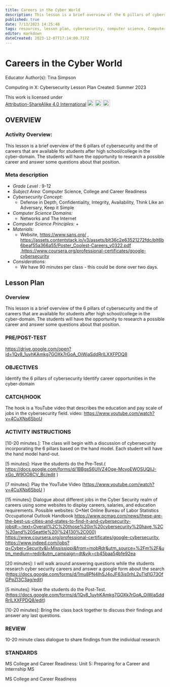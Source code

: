 ```yaml
---
title: Careers in the Cyber World
description: This lesson is a brief overview of the 6 pillars of cybersecurity and the of careers that are available for students after high school/college in the cyber-domain.  The students will have the opportunity to research a possible career and answer some questions about that position.
published: true
date: 7/13/2023 14:25:48
tags: resources, lesson plan, cybersecurity, computer science, Computer Science, College and Career Readiness 
editor: markdown
dateCreated: 2023-12-07T17:14:09.717Z
---
```

# Careers in the Cyber World


Educator Author(s): Tina Simpson


Computing in X: Cybersecurity Lesson Plan 
Created: Summer 2023


<p xmlns:cc="http://creativecommons.org/ns#" >This work is licensed under <a href="http://creativecommons.org/licenses/by-sa/4.0/?ref=chooser-v1" target="_blank" rel="license noopener noreferrer" style="display:inline-block;">Attribution-ShareAlike 4.0 International<img style="height:22px!important;margin-left:3px;vertical-align:text-bottom;" src="https://mirrors.creativecommons.org/presskit/icons/cc.svg?ref=chooser-v1"><img style="height:22px!important;margin-left:3px;vertical-align:text-bottom;" src="https://mirrors.creativecommons.org/presskit/icons/by.svg?ref=chooser-v1"><img style="height:22px!important;margin-left:3px;vertical-align:text-bottom;" src="https://mirrors.creativecommons.org/presskit/icons/sa.svg?ref=chooser-v1"></a></p>





## OVERVIEW


### Activity Overview:  
This lesson is a brief overview of the 6 pillars of cybersecurity and the of careers that are available for students after high school/college in the cyber-domain.  The students will have the opportunity to research a possible career and answer some questions about that position.


### Meta description
+ *Grade Level :* 9-12 
+ *Subject Area:* Computer Science, College and Career Readiness 
+ *Cybersecurity Concept:* 
   + Defense in Depth, Confidentiality, Integrity, Availability, Think Like an Adversary, Keep it Simple
+ *Computer Science Domains:*
   + Networks and The Internet
+ *Computer Science Principles:*
   + 
+ *Materials:* 
   + Website, https://www.sans.org/ , https://assets.contentstack.io/v3/assets/blt36c2e63521272fdc/blt6b6beaf55a366a55/Poster_Coolest-Careers_v0322.pdf ,https://www.coursera.org/professional-certificates/google-cybersecurity
+ *Considerations:*
   + We have 90 minutes per class  -  this could be done over two days.


## Lesson Plan
### Overview
This lesson is a brief overview of the 6 pillars of cybersecurity and the of careers that are available for students after high school/college in the cyber-domain.  The students will have the opportunity to research a possible career and answer some questions about that position.


### PRE/POST-TEST
https://drive.google.com/open?id=1Qv8_1uyhKAmkg7GOXk7rGoA_OiWjaSddRrILXXFPDQ8


### OBJECTIVES
Identify the 6 pillars of cybersecurity
Identify career opportunities in the cyber-domain


### CATCH/HOOK
The hook is a YouTube video that describes the education and pay scale of jobs in the cybersecurity field.  video:  https://www.youtube.com/watch?v=4CuXNs6SboU


### ACTIVITY INSTRUCTIONS
[10-20 minutes.]: The class will begin with a discussion of cybersecurity incorporating the 6 pillars based on the hand model. Each student will have the hand model hand-out.
 
[5 minutes]: Have the students do the Pre-Test.( https://docs.google.com/forms/d/1BBgsS6UlVZ4Oqe-McyoEWOSUQIjJ-xGo_W9OO8CV_Bc/edit )


[7 minutes]: Play the YouTube Video (https://www.youtube.com/watch?v=4CuXNs6SboU ) 


[15 minutes]: Dialogue about different jobs in the Cyber Security realm of careers using some websites to display careers, salaries, and education requirements.
         Possible websites:
                                          O*Net Online
                                          Bureau of Labor Statistics Occupational Outlook Handbook
                                          https://www.pcmag.com/news/these-are-the-best-us-cities-and-states-to-find-it-and-cybersecurity-jobs#:~:text=Overall%2C%20those%20in%20cybersecurity%20have,%2C%20and%20Seattle%20(%24130%2C000)
                                         https://www.coursera.org/professional-certificates/google-cybersecurity, https://www.indeed.com/jobs?q=Cyber+Security&l=Mississippi&from=mobRdr&utm_source=%2Fm%2F&utm_medium=redir&utm_campaign=dt&vjk=cb45baa54bfe92ea


[20 minutes]: I will walk around answering questions while the students research cyber security careers and answer a google form about the search (https://docs.google.com/forms/d/1mu8PN4IhSJ4oJF63is0rhL2uTld1G73OfGPpZI3C3ag/edit) 


[5 minutes]: Have the students do the Post-Test.
(https://docs.google.com/forms/d/1Qv8_1uyhKAmkg7GOXk7rGoA_OiWjaSddRrILXXFPDQ8/edit)


[10-20 minutes]: Bring the class back together to discuss their findings and answer any last questions.






### REVIEW
10-20 minute class dialogue to share findings from the individual research


### STANDARDS        
MS College and Career Readiness: Unit 5: Preparing for a Career and Internship
MS


MS College and Career Readiness